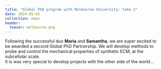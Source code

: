 ```yaml
---
title: "Global PhD program with Melbourne University: take 2"
date: 2024-05-02
collection: news
header:
  teaser: melbourne.png
---
```

Following the successful duo **Maria** and **Samantha**, we are super excited to be awarded a second Global PhD Partnership. We will develop methods to probe and control the mechanical properties of synthetic ECM, at the subcellular scale. <br> It is was very special to develop projects with the other side of the world... 
